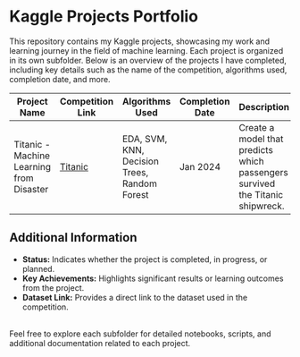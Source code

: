 # Kaggle Projects Portfolio

This repository contains my Kaggle projects, showcasing my work and learning journey in the field of machine learning. Each project is organized in its own subfolder. Below is an overview of the projects I have completed, including key details such as the name of the competition, algorithms used, completion date, and more.

| Project Name       | Competition Link                                      | Algorithms Used        | Completion Date | Description                               | Status        | Key Achievements   |
|--------------------|-------------------------------------------------------|------------------------|-----------------|-------------------------------------------|---------------|--------------------|
| Titanic - Machine Learning from Disaster    | [Titanic](https://www.kaggle.com/c/titanic) | EDA, SVM, KNN, Decision Trees, Random Forest | Jan 2024     | Create a model that predicts which passengers survived the Titanic shipwreck.         | Completed     | Practice Notebook |


## Additional Information
- **Status:** Indicates whether the project is completed, in progress, or planned.
- **Key Achievements:** Highlights significant results or learning outcomes from the project.
- **Dataset Link:** Provides a direct link to the dataset used in the competition.


<br>
Feel free to explore each subfolder for detailed notebooks, scripts, and additional documentation related to each project.